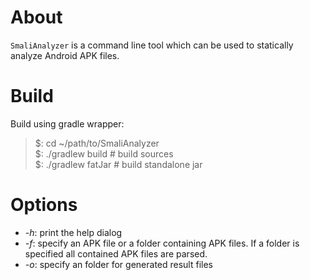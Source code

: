 # About
`SmaliAnalyzer` is a command line tool which can be used to statically analyze Android APK files.

# Build
Build using gradle wrapper:  
> $: cd ~/path/to/SmaliAnalyzer  
> $: ./gradlew build  # build sources   
> $: ./gradlew fatJar # build standalone jar   

# Options
 - *-h*: print the help dialog
 - *-f*: specify an APK file or a folder containing APK files. If a folder is specified all contained APK files are parsed.
 - *-o*: specify an folder for generated result files
